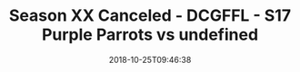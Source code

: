 ---
title: Season XX Canceled - DCGFFL - S17 Purple Parrots vs undefined
teams-score:
- team: _teams/s17-purple.md
  score: 28
- team: ''
  score: 18
mvp: B. McEvoy (Purple); J. Maroney (P.Blue)
game-ball: M. Hess (Purple); M. Montes de Oca (P.Blue)
season: 17
week: 5
date: '2018-10-25T09:46:38'
pageid: season-17-week-5-october-19-21-2018-6703-vs-6700
---